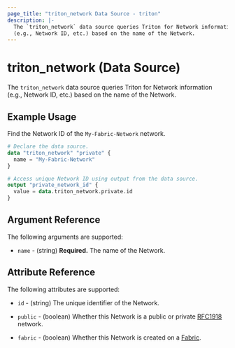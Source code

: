 ```yaml
---
page_title: "triton_network Data Source - triton"
description: |-
  The `triton_network` data source queries Triton for Network information
  (e.g., Network ID, etc.) based on the name of the Network.
---
```


# triton_network (Data Source)

The `triton_network` data source queries Triton for Network information (e.g., Network ID, etc.) based on the name of the Network.

## Example Usage

Find the Network ID of the `My-Fabric-Network` network.

```terraform
# Declare the data source.
data "triton_network" "private" {
  name = "My-Fabric-Network"
}

# Access unique Network ID using output from the data source. 
output "private_network_id" {
  value = data.triton_network.private.id
}
```

## Argument Reference

The following arguments are supported:

* `name` - (string) **Required.** The name of the Network.

## Attribute Reference

The following attributes are supported:

* `id` - (string) The unique identifier of the Network.

* `public` - (boolean) Whether this Network is a public or private [RFC1918](https://tools.ietf.org/html/rfc1918) network.

* `fabric` - (boolean) Whether this Network is created on a [Fabric](https://docs.tritondatacenter.com/public-cloud/network/sdn).
